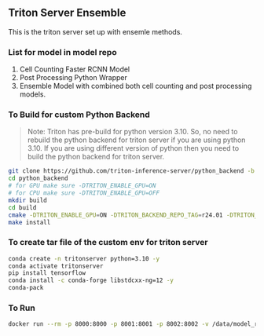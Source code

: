 ## Triton Server Ensemble

This is the triton server set up with ensemle methods.

### List for model in model repo

1. Cell Counting Faster RCNN Model
2. Post Processing Python Wrapper
3. Ensemble Model with combined both cell counting and post processing models.

### To Build for custom Python Backend
> Note: Triton has pre-build for python version 3.10. So, no need to rebuild the python backend for triton server if you are using python 3.10. If you are using different version of python then you need to build the python backend for triton server.
```bash	
git clone https://github.com/triton-inference-server/python_backend -b r<xx.yy>	# currently we are using r24.01
cd python_backend
# for GPU make sure -DTRITON_ENABLE_GPU=ON
# for CPU make sure -DTRITON_ENABLE_GPU=OFF
mkdir build
cd build
cmake -DTRITON_ENABLE_GPU=ON -DTRITON_BACKEND_REPO_TAG=r24.01 -DTRITON_COMMON_REPO_TAG=r24.01 -DTRITON_CORE_REPO_TAG=r24.01 -DCMAKE_INSTALL_PREFIX:PATH=/data/model_repo/triton_post_process/install ..
make install
```	

### To create tar file of the custom env for triton server

```bash
conda create -n tritonserver python=3.10 -y
conda activate tritonserver
pip install tensorflow 
conda install -c conda-forge libstdcxx-ng=12 -y
conda-pack
```

### To Run

```bash
docker run --rm -p 8000:8000 -p 8001:8001 -p 8002:8002 -v /data/model_repo:/model_repo nvcr.io/nvidia/tritonserver:24.01-py3 tritonserver --model-repository=/model_repo
```